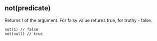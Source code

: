 ## not(predicate)

Returns ! of the argument.
For falsy value returns true, for truthy - false.

    not(1) // false
    not(null) // true